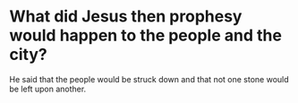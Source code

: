 # What did Jesus then prophesy would happen to the people and the city?

He said that the people would be struck down and that not one stone would be left upon another.
